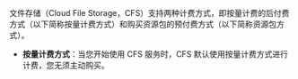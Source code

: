 文件存储（Cloud File Storage，CFS）支持两种计费方式，即按量计费的后付费方式（以下简称按量计费方式）和购买资源包的预付费方式（以下简称资源包方式）。

- **按量计费方式**：当您开始使用 CFS 服务时，CFS 默认使用按量计费方式进行计费，您无须主动购买。
